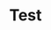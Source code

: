 ---
title: "Test"
passing_percentage: 70
questions:
    - id: "q1"
      text: "Which of the following Linux kernel features makes running a process in isolation possible?"
      type: "single-answer"
      marks: 2
      options:
        - id: "a"
          text: "virtualspace"
        - id: "b"
          text: "userspace"
        - id: "c"
          text: "namespace"
          is_correct: true
        - id: "d"
          text: "containerspace"

    - id: "q2"
      text: "Docker Hub is a type of ___________."
      type: "single-answer"
      marks: 2
      options:
        - id: "a"
          text: "Repository"
        - id: "b"
          text: "SCM (Supply Chain Management)"
        - id: "c"
          text: "Orchestration engine"
        - id: "d"
          text: "Registry"
          is_correct: true


    - id: "q3"
      text: "Which of the following features are provided by Kubernetes directly?"
      type: "multiple-answers"
      marks: 2
      options:
        - id: "a"
          text: "Service mesh"
        - id: "b"
          text: "Availability"
          is_correct: true
        - id: "c"
          text: "Networking"
        - id: "d"
          text: "Scalability"
          is_correct: true
    
    - id: "q4"
      text: "Which of the following statements is correct?"
      type: "single-answer"
      marks: 2
      options:
        - id: "a"
          text: "Kubernetes is NOT an container orchestration tool"
        - id: "b"
          text: "Kubernetes is NOT a programming language used for developing cloud native applications"
          is_correct: true
        - id: "c"
          text: "Kubernetes is NOT an open source platform for automating deployment, scaling, and operations of application container"
        - id: "d"
          text: "Kubernetes is NOT a system for managing containerized applications across multiple hosts"

layout: "test"
type: "test"
---